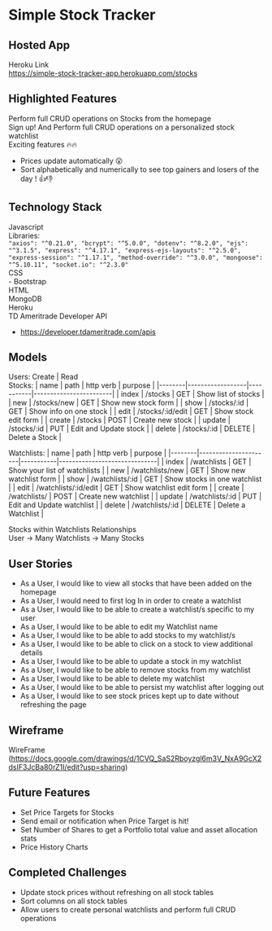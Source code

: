 # Simple Stock Tracker
## Hosted App
Heroku Link\
https://simple-stock-tracker-app.herokuapp.com/stocks
## Highlighted Features
Perform full CRUD operations on Stocks from the homepage\
Sign up! And Perform full CRUD operations on a personalized stock watchlist\
Exciting features :fire::fire: 
- Prices update automatically :open_mouth:
- Sort alphabetically and numerically to see top gainers and losers of the day ! :thumbsup::thumbsdown: 
## Technology Stack
Javascript \
    Libraries: \
    ```
    "axios": "^0.21.0",
    "bcrypt": "^5.0.0",
    "dotenv": "^8.2.0",
    "ejs": "^3.1.5",
    "express": "^4.17.1",
    "express-ejs-layouts": "^2.5.0",
    "express-session": "^1.17.1",
    "method-override": "^3.0.0",
    "mongoose": "^5.10.11",
    "socket.io": "^2.3.0"
    ``` \
CSS \
    - Bootstrap \
HTML \
MongoDB \
Heroku \
TD Ameritrade Developer API
- https://developer.tdameritrade.com/apis
## Models
Users: Create | Read \
Stocks:
| name   | path             | http verb | purpose                |
|--------|------------------|-----------|------------------------|
| index  | /stocks          | GET       | Show list of stocks    |
| new    | /stocks/new      | GET       | Show new stock form    |
| show   | /stocks/:id      | GET       | Show info on one stock |
| edit   | /stocks/:id/edit | GET       | Show stock edit form   |
| create | /stocks          | POST      | Create new stock       |
| update | /stocks/:id      | PUT       | Edit and Update stock  |
| delete | /stocks/:id      | DELETE    | Delete a Stock         |

Watchlists:
| name   | path                 | http verb | purpose                      |
|--------|----------------------|-----------|------------------------------|
| index  | /watchlists          | GET       | Show your list of watchlists |
| new    | /watchlists/new      | GET       | Show new watchlist form      |
| show   | /watchlists/:id      | GET       | Show stocks in one watchlist |
| edit   | /watchlists/:id/edit | GET       | Show watchlist edit form     |
| create | /watchlists/         | POST      | Create new watchlist         |
| update | /watchlists/:id      | PUT       | Edit and Update watchlist    |
| delete | /watchlists/:id      | DELETE    | Delete a Watchlist           |


Stocks within Watchlists
Relationships \
User -> Many Watchlists -> Many Stocks
## User Stories
- As a User, I would like to view all stocks that have been added on the homepage
- As a User, I would need to first log In in order to create a watchlist
- As a User, I would like to be able to create a watchlist/s specific to my user
- As a User, I would like to be able to edit my Watchlist name
- As a User, I would like to be able to add stocks to my watchlist/s
- As a User, I would like to be able to click on a stock to view additional details
- As a User, I would like to be able to update a stock in my watchlist
- As a User, I would like to be able to remove stocks from my watchlist
- As a User, I would like to be able to delete my watchlist
- As a User, I would like to be able to persist my watchlist after logging out
- As a User, I would like to see stock prices kept up to date without refreshing the page
## Wireframe
WireFrame
(https://docs.google.com/drawings/d/1CVQ_SaS2Rboyzgl6m3V_NxA9GcX2dsIF3JcBa80rZ1I/edit?usp=sharing)
## Future Features
- Set Price Targets for Stocks
- Send email or notification when Price Target is hit!
- Set Number of Shares to get a Portfolio total value and asset allocation stats
- Price History Charts
## Completed Challenges
- Update stock prices without refreshing on all stock tables
- Sort columns on all stock tables
- Allow users to create personal watchlists and perform full CRUD operations
